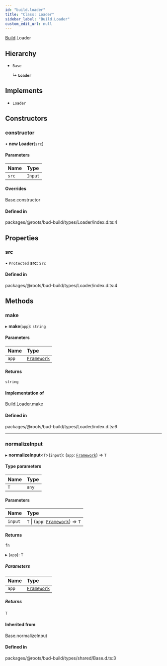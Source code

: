 ```yaml
---
id: "build.loader"
title: "Class: Loader"
sidebar_label: "Build.Loader"
custom_edit_url: null
---
```


[Build](../modules/build.md).Loader

## Hierarchy

- `Base`

  ↳ **`Loader`**

## Implements

- `Loader`

## Constructors

### constructor

• **new Loader**(`src`)

#### Parameters

| Name | Type |
| :------ | :------ |
| `src` | `Input` |

#### Overrides

Base.constructor

#### Defined in

packages/@roots/bud-build/types/Loader/index.d.ts:4

## Properties

### src

• `Protected` **src**: `Src`

#### Defined in

packages/@roots/bud-build/types/Loader/index.d.ts:4

## Methods

### make

▸ **make**(`app`): `string`

#### Parameters

| Name | Type |
| :------ | :------ |
| `app` | [`Framework`](framework.md) |

#### Returns

`string`

#### Implementation of

Build.Loader.make

#### Defined in

packages/@roots/bud-build/types/Loader/index.d.ts:6

___

### normalizeInput

▸ **normalizeInput**<`T`\>(`input`): (`app`: [`Framework`](framework.md)) => `T`

#### Type parameters

| Name | Type |
| :------ | :------ |
| `T` | `any` |

#### Parameters

| Name | Type |
| :------ | :------ |
| `input` | `T` \| (`app`: [`Framework`](framework.md)) => `T` |

#### Returns

`fn`

▸ (`app`): `T`

##### Parameters

| Name | Type |
| :------ | :------ |
| `app` | [`Framework`](framework.md) |

##### Returns

`T`

#### Inherited from

Base.normalizeInput

#### Defined in

packages/@roots/bud-build/types/shared/Base.d.ts:3
